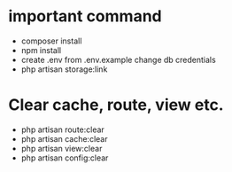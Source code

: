 # important command

* composer install
* npm install
* create .env from .env.example change db credentials
* php artisan storage:link


# Clear cache, route, view etc.

* php artisan route:clear
* php artisan cache:clear
* php artisan view:clear
* php artisan config:clear